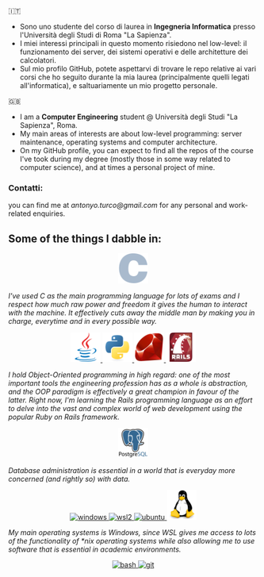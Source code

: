 <!--- <h3 align="right"></h3> --->
🇮🇹
<ul>
  <li>Sono uno studente del corso di laurea in <b>Ingegneria Informatica</b> presso l'Università degli Studi di Roma "La Sapienza".</li>
  <li>I miei interessi principali in questo momento risiedono nel low-level: il funzionamento dei server, dei sistemi operativi e delle architetture dei calcolatori.</li>
  <li>Sul mio profilo GitHub, potete aspettarvi di trovare le repo relative ai vari corsi che ho seguito durante la mia laurea (principalmente quelli legati all'informatica), e saltuariamente un mio progetto personale.</li>
</ul>
🇬🇧
<ul>
  <li>I am a <b>Computer Engineering</b> student @ Università degli Studi "La Sapienza", Roma. </li>
  <li>My main areas of interests are about low-level programming: server maintenance, operating systems and computer architecture. </li>
  <li>On my GitHub profile, you can expect to find all the repos of the course I've took during my degree (mostly those in some way related to computer science), and at times a personal project of mine. </li> 
</ul>
<h3 align="left">Contatti:</h3>
you can find me at <i>antonyo.turco@gmail.com</i> for any personal and work-related enquiries.

<h2 align="left">Some of the things I dabble in:</h2>
<p align="center"> 
  <a href="https://www.cprogramming.com/" target="_blank" rel="noreferrer"> <img src="https://raw.githubusercontent.com/devicons/devicon/master/icons/c/c-original.svg" alt="c" width="60" height="60"/> </a> 
</p>

*I've used C as the main programming language for lots of exams and I respect how much raw power and freedom it gives the human to interact with the machine. It effectively cuts away the middle man by making you in charge, everytime and in every possible way.*

<p align="center">
  <a href="https://www.java.com" target="_blank" rel="noreferrer"> <img src="https://raw.githubusercontent.com/devicons/devicon/master/icons/java/java-original.svg" alt="java" width="60" height="60"/> </a>
  <a href="https://www.python.org" target="_blank" rel="noreferrer"> <img src="https://raw.githubusercontent.com/devicons/devicon/master/icons/python/python-original.svg" alt="python" width="60" height="60"/> </a>
  <a href="https://www.ruby-lang.org/en/" target="_blank" rel="noreferrer"> <img src="https://raw.githubusercontent.com/devicons/devicon/master/icons/ruby/ruby-original.svg" alt="ruby" width="60" height="60"/> </a>
  <a href="https://rubyonrails.org" target="_blank" rel="noreferrer"> <img src="https://raw.githubusercontent.com/devicons/devicon/master/icons/rails/rails-original-wordmark.svg" alt="rails" width="60" height="60"/> </a> 
</p>

*I hold Object-Oriented programming in high regard: one of the most important tools the engineering profession has as a whole is abstraction, and the OOP paradigm is effectively a great champion in favour of the latter.*
*Right now, I'm learning the Rails programming language as an effort to delve into the vast and complex world of web development using the popular Ruby on Rails framework.*

<p align="center">
    <a href="https://www.postgresql.org" target="_blank" rel="noreferrer"> <img src="https://raw.githubusercontent.com/devicons/devicon/master/icons/postgresql/postgresql-original-wordmark.svg" alt="postgresql" width="60" height="60"/> </a> 
</p>

*Database administration is essential in a world that is everyday more concerned (and rightly so) with data.*

<p align="center">
    <a href="https://www.microsoft.com/windows" target="_blank" rel="noreferrer"> <img src="https://upload.wikimedia.org/wikipedia/commons/8/87/Windows_logo_-_2021.svg" alt="windows" width="60" height="60"/> </a>
    <a href="https://github.com/microsoft/WSL2-Linux-Kernel" target="_blank" rel="noreferrer"> <img src="https://upload.wikimedia.org/wikipedia/commons/4/49/Windows_Subsystem_for_Linux_logo.png" alt="wsl2" width="60" height="60"/> </a>
    <a href="https://ubuntu.com/" target="_blank" rel="noreferrer"> <img src="https://upload.wikimedia.org/wikipedia/commons/9/9e/UbuntuCoF.svg" alt="ubuntu" width="60" height="60"/> </a>
    <a href="https://www.linux.org/" target="_blank" rel="noreferrer"> <img src="https://raw.githubusercontent.com/devicons/devicon/master/icons/linux/linux-original.svg" alt="linux" width="60" height="60"/> </a>
</p>

*My main operating systems is Windows, since WSL gives me access to lots of the functionality of \*nix operating systems while also allowing me to use software that is essential in academic environments.*

<p align= "center">
    <a href="https://www.gnu.org/software/bash/" target="_blank" rel="noreferrer"> <img src="https://www.vectorlogo.zone/logos/gnu_bash/gnu_bash-icon.svg" alt="bash" width="60" height="60"/> </a> 
    <a href="https://git-scm.com/" target="_blank" rel="noreferrer"> <img src="https://www.vectorlogo.zone/logos/git-scm/git-scm-icon.svg" alt="git" width="60" height="60"/> </a>
</p>
